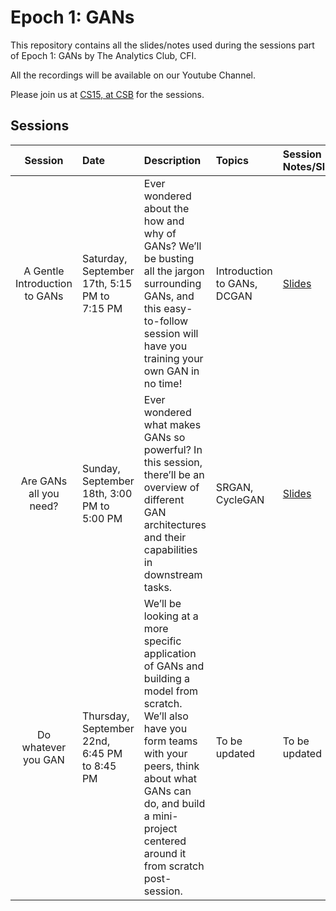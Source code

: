 # Epoch 1: GANs

This repository contains all the slides/notes used during the sessions part of Epoch 1: GANs by The Analytics Club, CFI.

All the recordings will be available on our Youtube Channel. 

Please join us at [CS15, at CSB](https://goo.gl/maps/JnFCG5fuqJKD4TH99) for the sessions.

## Sessions

| Session | Date           | Description                                         | Topics            | Session Notes/Slides | Recording     |
| :-----: | :------------  | :-------------------------------------------------- | :---------------- | :------------------- | :------------- |
| A Gentle Introduction to GANs | Saturday, September 17th, 5:15 PM to 7:15 PM | Ever wondered about the how and why of GANs? We’ll be busting all the jargon surrounding GANs, and this easy-to-follow session will have you training your own GAN in no time! | Introduction to GANs, DCGAN | [Slides](Session_1/) | [Recording](https://youtu.be/7vP3iQWnLSc) |
| Are GANs all you need? | Sunday, September 18th, 3:00 PM to 5:00 PM | Ever wondered what makes GANs so powerful? In this session, there’ll be an overview of different GAN architectures and their capabilities in downstream tasks. | SRGAN, CycleGAN | [Slides](Session_1/) | To be updated |
| Do whatever you GAN | Thursday, September 22nd, 6:45 PM to 8:45 PM | We’ll be looking at a more specific application of GANs and building a model from scratch. We’ll also have you form teams with your peers, think about what GANs can do, and build a mini-project centered around it from scratch post-session. | To be updated | To be updated | To be updated |


